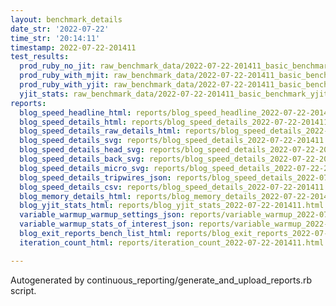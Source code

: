 ```yaml
---
layout: benchmark_details
date_str: '2022-07-22'
time_str: '20:14:11'
timestamp: 2022-07-22-201411
test_results:
  prod_ruby_no_jit: raw_benchmark_data/2022-07-22-201411_basic_benchmark_prod_ruby_no_jit.json
  prod_ruby_with_mjit: raw_benchmark_data/2022-07-22-201411_basic_benchmark_prod_ruby_with_mjit.json
  prod_ruby_with_yjit: raw_benchmark_data/2022-07-22-201411_basic_benchmark_prod_ruby_with_yjit.json
  yjit_stats: raw_benchmark_data/2022-07-22-201411_basic_benchmark_yjit_stats.json
reports:
  blog_speed_headline_html: reports/blog_speed_headline_2022-07-22-201411.html
  blog_speed_details_html: reports/blog_speed_details_2022-07-22-201411.html
  blog_speed_details_raw_details_html: reports/blog_speed_details_2022-07-22-201411.raw_details.html
  blog_speed_details_svg: reports/blog_speed_details_2022-07-22-201411.svg
  blog_speed_details_head_svg: reports/blog_speed_details_2022-07-22-201411.head.svg
  blog_speed_details_back_svg: reports/blog_speed_details_2022-07-22-201411.back.svg
  blog_speed_details_micro_svg: reports/blog_speed_details_2022-07-22-201411.micro.svg
  blog_speed_details_tripwires_json: reports/blog_speed_details_2022-07-22-201411.tripwires.json
  blog_speed_details_csv: reports/blog_speed_details_2022-07-22-201411.csv
  blog_memory_details_html: reports/blog_memory_details_2022-07-22-201411.html
  blog_yjit_stats_html: reports/blog_yjit_stats_2022-07-22-201411.html
  variable_warmup_warmup_settings_json: reports/variable_warmup_2022-07-22-201411.warmup_settings.json
  variable_warmup_stats_of_interest_json: reports/variable_warmup_2022-07-22-201411.stats_of_interest.json
  blog_exit_reports_bench_list_html: reports/blog_exit_reports_2022-07-22-201411.bench_list.html
  iteration_count_html: reports/iteration_count_2022-07-22-201411.html

---
```

Autogenerated by continuous_reporting/generate_and_upload_reports.rb script.
